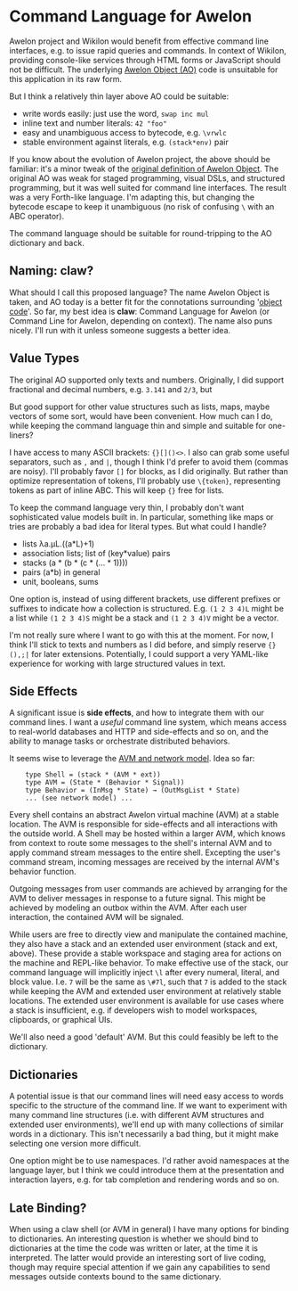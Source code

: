 
# Command Language for Awelon 

Awelon project and Wikilon would benefit from effective command line interfaces, e.g. to issue rapid queries and commands. In context of Wikilon, providing console-like services through HTML forms or JavaScript should not be difficult. The underlying [Awelon Object (AO)](AboutAO.md) code is unsuitable for this application in its raw form.

But I think a relatively thin layer above AO could be suitable:

* write words easily: just use the word, `swap inc mul`
* inline text and number literals: `42 "foo"`
* easy and unambiguous access to bytecode, e.g. `\vrwlc` 
* stable environment against literals, e.g. `(stack*env)` pair

If you know about the evolution of Awelon project, the above should be familiar: it's a minor tweak of the [original definition of Awelon Object](https://github.com/dmbarbour/awelon/blob/master/AboutAO.md). The original AO was weak for staged programming, visual DSLs, and structured programming, but it was well suited for command line interfaces. The result was a very Forth-like language. I'm adapting this, but changing the bytecode escape to keep it unambiguous (no risk of confusing `\` with an ABC operator). 

The command language should be suitable for round-tripping to the AO dictionary and back.

## Naming: claw?

What should I call this proposed language? The name Awelon Object is taken, and AO today is a better fit for the connotations surrounding '[object code](http://en.wikipedia.org/wiki/Object_code)'. So far, my best idea is **claw**: Command Language for Awelon (or Command Line for Awelon, depending on context). The name also puns nicely. I'll run with it unless someone suggests a better idea. 

## Value Types

The original AO supported only texts and numbers. Originally, I did support fractional and decimal numbers, e.g. `3.141` and `2/3`, but 

  But good support for other value structures such as lists, maps, maybe vectors of some sort, would have been convenient. How much can I do, while keeping the command language thin and simple and suitable for one-liners?

I have access to many ASCII brackets: `{}[]()<>`. I also can grab some useful separators, such as `,` and `|`, though I think I'd prefer to avoid them (commas are noisy). I'll probably favor `[]` for blocks, as I did originally. But rather than optimize representation of tokens, I'll probably use `\{token}`, representing tokens as part of inline ABC. This will keep `{}` free for lists.

To keep the command language very thin, I probably don't want sophisticated value models built in. In particular, something like maps or tries are probably a bad idea for literal types. But what could I handle?

* lists  λa.μL.((a*L)+1)
* association lists; list of (key*value) pairs
* stacks (a * (b * (c * (... * 1))))
* pairs (a*b) in general
* unit, booleans, sums

One option is, instead of using different brackets, use different prefixes or suffixes to indicate how a collection is structured. E.g. `(1 2 3 4)L` might be a list while `(1 2 3 4)S` might be a stack and `(1 2 3 4)V` might be a vector.

I'm not really sure where I want to go with this at the moment. For now, I think I'll stick to texts and numbers as I did before, and simply reserve `{}(),;|` for later extensions. Potentially, I could support a very YAML-like experience for working with large structured values in text.




## Side Effects

A significant issue is **side effects**, and how to integrate them with our command lines. I want a *useful* command line system, which means access to real-world databases and HTTP and side-effects and so on, and the ability to manage tasks or orchestrate distributed behaviors. 

It seems wise to leverage the [AVM and network model](NetworkModel.md). Idea so far: 

        type Shell = (stack * (AVM * ext))
        type AVM = (State * (Behavior * Signal))
        type Behavior = (InMsg * State) → (OutMsgList * State)
        ... (see network model) ...

Every shell contains an abstract Awelon virtual machine (AVM) at a stable location. The AVM is responsible for side-effects and all interactions with the outside world. A Shell may be hosted within a larger AVM, which knows from context to route some messages to the shell's internal AVM and to apply command stream messages to the entire shell. Excepting the user's command stream, incoming messages are received by the internal AVM's behavior function.

Outgoing messages from user commands are achieved by arranging for the AVM to deliver messages in response to a future signal. This might be achieved by modeling an outbox within the AVM. After each user interaction, the contained AVM will be signaled.

While users are free to directly view and manipulate the contained machine, they also have a stack and an extended user environment (stack and ext, above). These provide a stable workspace and staging area for actions on the machine and REPL-like behavior. To make effective use of the stack, our command language will implicitly inject `\l` after every numeral, literal, and block value. I.e. `7` will be the same as `\#7l`, such that `7` is added to the stack while keeping the AVM and extended user environment at relatively stable locations. The extended user environment is available for use cases where a stack is insufficient, e.g. if developers wish to model workspaces, clipboards, or graphical UIs.

We'll also need a good 'default' AVM. But this could feasibly be left to the dictionary.

## Dictionaries

A potential issue is that our command lines will need easy access to words specific to the structure of the command line. If we want to experiment with many command line structures (i.e. with different AVM structures and extended user environments), we'll end up with many collections of similar words in a dictionary. This isn't necessarily a bad thing, but it might make selecting one version more difficult.

One option might be to use namespaces. I'd rather avoid namespaces at the language layer, but I think we could introduce them at the presentation and interaction layers, e.g. for tab completion and rendering words and so on. 

## Late Binding?

When using a claw shell (or AVM in general) I have many options for binding to dictionaries. An interesting question is whether we should bind to dictionaries at the time the code was written or later, at the time it is interpreted. The latter would provide an interesting sort of live coding, though may require special attention if we gain any capabilities to send messages outside contexts bound to the same dictionary.

